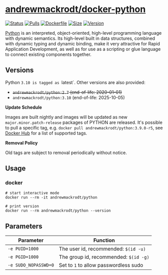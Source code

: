 # [andrewmackrodt/docker-python](https://github.com/andrewmackrodt/dockerfiles/tree/master/python)

[![Status](https://jenkins.mackrodt.io/buildStatus/icon?job=dockerfiles%2Fpython)][status]
[![Pulls](https://img.shields.io/docker/pulls/andrewmackrodt/python.svg)][pulls]
[![Dockerfile](https://img.shields.io/github/size/andrewmackrodt/dockerfiles/python/Dockerfile.svg?label=dockerfile)][dockerfile]
[![Size](https://img.shields.io/docker/image-size/andrewmackrodt/python)][size]
[![Version](https://img.shields.io/docker/v/andrewmackrodt/python)][version]

[status]: https://jenkins.mackrodt.io/job/dockerfiles/job/python/
[pulls]: https://hub.docker.com/r/andrewmackrodt/python
[dockerfile]: https://github.com/andrewmackrodt/dockerfiles/blob/master/python/Dockerfile
[size]: https://microbadger.com/images/andrewmackrodt/python
[version]: https://hub.docker.com/r/andrewmackrodt/python/tags

[Python](https://www.python.org/) is an interpreted, object-oriented, high-level
programming language with dynamic semantics. Its high-level built in data
structures, combined with dynamic typing and dynamic binding, make it very
attractive for Rapid Application Development, as well as for use as a scripting
or glue language to connect existing components together.

## Versions

Python `3.10 is tagged as `latest`. Other versions are also provided:

- <strike>`andrewmackrodt/python:2.7` (end-of-life: 2020-01-01)</strike>
- `andrewmackrodt/python:3.10` (end-of-life: 2025-10-05)

**Update Schedule**

Images are built nightly and images will be updated as new `major.minor.patch-release`
packages of PYTHON are released. It's possible to pull a specific tag, e.g.
`docker pull andrewmackrodt/python:3.9.0-r5`, see [Docker Hub][hub] for a list of
supported tags.

[hub]: https://hub.docker.com/r/andrewmackrodt/python/tags

**Removal Policy**

Old tags are subject to removal periodically without notice.

## Usage
<span data-message="dockerhub formatting fix"></span>
### docker

```
# start interactive mode
docker run --rm -it andrewmackrodt/python

# print version
docker run --rm andrewmackrodt/python --version
```

## Parameters

| Parameter | Function |
| --- | --- |
| `-e PUID=1000` | The user id, recommended: `$(id -u)` |
| `-e PGID=1000` | The group id, recommended: `$(id -g)` |
| `-e SUDO_NOPASSWD=0` | Set to `1` to allow passwordless sudo |
